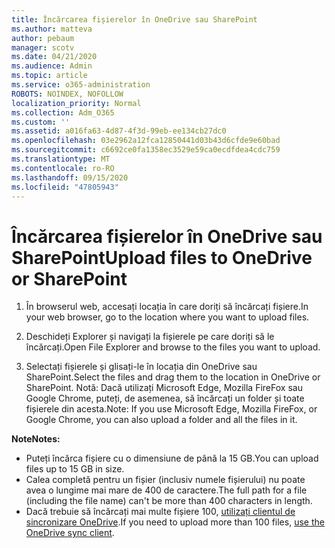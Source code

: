 ```yaml
---
title: Încărcarea fișierelor în OneDrive sau SharePoint
ms.author: matteva
author: pebaum
manager: scotv
ms.date: 04/21/2020
ms.audience: Admin
ms.topic: article
ms.service: o365-administration
ROBOTS: NOINDEX, NOFOLLOW
localization_priority: Normal
ms.collection: Adm_O365
ms.custom: ''
ms.assetid: a016fa63-4d87-4f3d-99eb-ee134cb27dc0
ms.openlocfilehash: 03e2962a12fca12850441d03b43d6cfde9e60bad
ms.sourcegitcommit: c6692ce0fa1358ec3529e59ca0ecdfdea4cdc759
ms.translationtype: MT
ms.contentlocale: ro-RO
ms.lasthandoff: 09/15/2020
ms.locfileid: "47805943"
---
```

# <a name="upload-files-to-onedrive-or-sharepoint"></a><span data-ttu-id="a35ed-102">Încărcarea fișierelor în OneDrive sau SharePoint</span><span class="sxs-lookup"><span data-stu-id="a35ed-102">Upload files to OneDrive or SharePoint</span></span>

1. <span data-ttu-id="a35ed-103">În browserul web, accesați locația în care doriți să încărcați fișiere.</span><span class="sxs-lookup"><span data-stu-id="a35ed-103">In your web browser, go to the location where you want to upload files.</span></span>
    
2. <span data-ttu-id="a35ed-104">Deschideți Explorer și navigați la fișierele pe care doriți să le încărcați.</span><span class="sxs-lookup"><span data-stu-id="a35ed-104">Open File Explorer and browse to the files you want to upload.</span></span>
    
3. <span data-ttu-id="a35ed-105">Selectați fișierele și glisați-le în locația din OneDrive sau SharePoint.</span><span class="sxs-lookup"><span data-stu-id="a35ed-105">Select the files and drag them to the location in OneDrive or SharePoint.</span></span> <span data-ttu-id="a35ed-106">Notă: Dacă utilizați Microsoft Edge, Mozilla FireFox sau Google Chrome, puteți, de asemenea, să încărcați un folder și toate fișierele din acesta.</span><span class="sxs-lookup"><span data-stu-id="a35ed-106">Note: If you use Microsoft Edge, Mozilla FireFox, or Google Chrome, you can also upload a folder and all the files in it.</span></span>
    
<span data-ttu-id="a35ed-107">**Note**</span><span class="sxs-lookup"><span data-stu-id="a35ed-107">**Notes:**</span></span>
- <span data-ttu-id="a35ed-108">Puteți încărca fișiere cu o dimensiune de până la 15 GB.</span><span class="sxs-lookup"><span data-stu-id="a35ed-108">You can upload files up to 15 GB in size.</span></span> 
- <span data-ttu-id="a35ed-109">Calea completă pentru un fișier (inclusiv numele fișierului) nu poate avea o lungime mai mare de 400 de caractere.</span><span class="sxs-lookup"><span data-stu-id="a35ed-109">The full path for a file (including the file name) can't be more than 400 characters in length.</span></span> 
- <span data-ttu-id="a35ed-110">Dacă trebuie să încărcați mai multe fișiere 100, [utilizați clientul de sincronizare OneDrive](https://go.microsoft.com/fwlink/?linkid=866427).</span><span class="sxs-lookup"><span data-stu-id="a35ed-110">If you need to upload more than 100 files, [use the OneDrive sync client](https://go.microsoft.com/fwlink/?linkid=866427).</span></span> 
  

